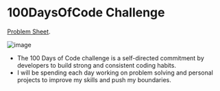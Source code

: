 # 100DaysOfCode Challenge
[Problem Sheet](https://docs.google.com/spreadsheets/d/1tNoDXJgqv-2D8AVW1TOk56Q5Ja50dS8xBcSSNY7FcHM/edit?usp=sharing).

![image](https://github.com/i-am-SnehaChauhan/Data-Structure/assets/94298791/44057d4d-523c-453a-908d-88c68a352b1b)


* The 100 Days of Code challenge is a self-directed commitment by developers to build strong and consistent coding habits.
* I will be spending each day working on problem solving and personal projects to improve my skills and push my boundaries.
